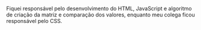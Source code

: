 Fiquei responsável pelo desenvolvimento do HTML, JavaScript e algoritmo de criação da matriz e comparação dos valores, enquanto meu colega ficou responsável pelo CSS.
